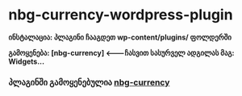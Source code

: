 # nbg-currency-wordpress-plugin

<b>ინსტალაცია:<b>
პლაგინი ჩააგდეთ wp-content/plugins/ ფოლდერში

<b>გამოყენება:<b>
[nbg-currency] <---ჩასვით სასურველ ადგილას მაგ: Widgets... 

<h3>პლაგინში გამოყენებულია <a href="https://github.com/Stichoza/nbg-currency">nbg-currency</a> </h3>
